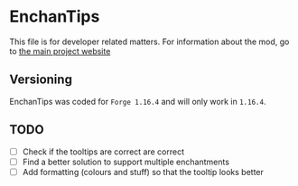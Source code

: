 # EnchanTips
This file is for developer related matters. For information about the mod, go to [the main project website](https://theRookieCoder.github.io/EnchanTips/)

## Versioning
EnchanTips was coded for `Forge 1.16.4` and will only work in `1.16.4`.

## TODO
- [ ] Check if the tooltips are correct are correct
- [ ] Find a better solution to support multiple enchantments
- [ ] Add formatting (colours and stuff) so that the tooltip looks better
